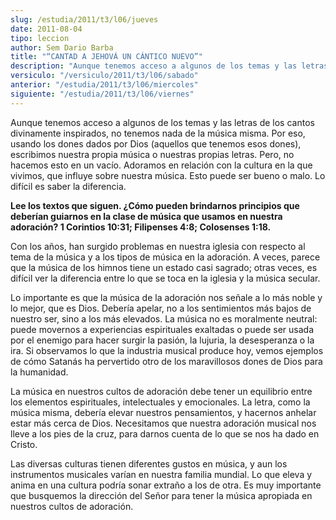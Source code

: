 ```yaml
---
slug: /estudia/2011/t3/l06/jueves
date: 2011-08-04
tipo: leccion
author: Sem Dario Barba
title: "“CANTAD A JEHOVÁ UN CÁNTICO NUEVO”"
description: "Aunque tenemos acceso a algunos de los temas y las letras de los cantos  divinamente inspirados, no tenemos nada de la música misma. Por eso, usando los  dones dados por Dios"
versiculo: "/versiculo/2011/t3/l06/sabado"
anterior: "/estudia/2011/t3/l06/miercoles"
siguiente: "/estudia/2011/t3/l06/viernes"
---
```


Aunque tenemos acceso a algunos de los temas y las letras de los cantos divinamente inspirados, no tenemos nada de la música misma. Por eso, usando los dones dados por Dios (aquellos que tenemos esos dones), escribimos nuestra propia música o nuestras propias letras. Pero, no hacemos esto en un vacío. Adoramos en relación con la cultura en la que vivimos, que influye sobre nuestra música. Esto puede ser bueno o malo. Lo difícil es saber la diferencia.

**Lee los textos que siguen. ¿Cómo pueden brindarnos principios que deberían guiarnos en la clase de música que usamos en nuestra adoración? 1 Corintios 10:31; Filipenses 4:8; Colosenses 1:18.**

Con los años, han surgido problemas en nuestra iglesia con respecto al tema de la música y a los tipos de música en la adoración. A veces, parece que la música de los himnos tiene un estado casi sagrado; otras veces, es difícil ver la diferencia entre lo que se toca en la iglesia y la música secular.

Lo importante es que la música de la adoración nos señale a lo más noble y lo mejor, que es Dios. Debería apelar, no a los sentimientos más bajos de nuestro ser, sino a los más elevados. La música no es moralmente neutral: puede movernos a experiencias espirituales exaltadas o puede ser usada por el enemigo para hacer surgir la pasión, la lujuria, la desesperanza o la ira. Si observamos lo que la industria musical produce hoy, vemos ejemplos de cómo Satanás ha pervertido otro de los maravillosos dones de Dios para la humanidad.

La música en nuestros cultos de adoración debe tener un equilibrio entre los elementos espirituales, intelectuales y emocionales. La letra, como la música misma, debería elevar nuestros pensamientos, y hacernos anhelar estar más cerca de Dios. Necesitamos que nuestra adoración musical nos lleve a los pies de la cruz, para darnos cuenta de lo que se nos ha dado en Cristo.

Las diversas culturas tienen diferentes gustos en música, y aun los instrumentos musicales varían en nuestra familia mundial. Lo que eleva y anima en una cultura podría sonar extraño a los de otra. Es muy importante que busquemos la dirección del Señor para tener la música apropiada en nuestros cultos de adoración.
